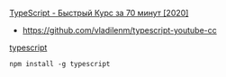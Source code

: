 [TypeScript - Быстрый Курс за 70 минут [2020]](https://www.youtube.com/watch?v=nyIpDs2DJ_c)

- https://github.com/vladilenm/typescript-youtube-cc

[typescript](https://www.npmjs.com/package/typescript)

```shell
npm install -g typescript
```
